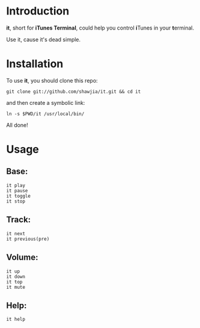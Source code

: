 # Introduction

**it**, short for **iTunes Terminal**, could help you control **i**Tunes in your **t**erminal.

Use it, cause it's dead simple.

# Installation

To use **it**, you should clone this repo:

	git clone git://github.com/shawjia/it.git && cd it
	
and then create a symbolic link:
	
	ln -s $PWD/it /usr/local/bin/

All done!

# Usage 

## Base:

    it play
    it pause
    it toggle
    it stop    
    
## Track:

    it next
    it previous(pre)
    
## Volume:

    it up
    it down
    it top
    it mute
    
## Help:

    it help
